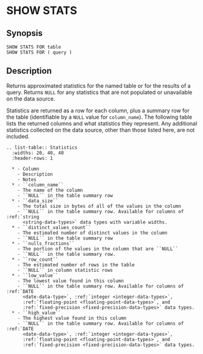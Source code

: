 # SHOW STATS

## Synopsis

```text
SHOW STATS FOR table
SHOW STATS FOR ( query )
```

## Description

Returns approximated statistics for the named table or for the results of a
query. Returns `NULL` for any statistics that are not populated or
unavailable on the data source.

Statistics are returned as a row for each column, plus a summary row for
the table (identifiable by a `NULL` value for `column_name`). The following
table lists the returned columns and what statistics they represent. Any
additional statistics collected on the data source, other than those listed
here, are not included.

```{eval-rst}
.. list-table:: Statistics
  :widths: 20, 40, 40
  :header-rows: 1

  * - Column
    - Description
    - Notes
  * - ``column_name``
    - The name of the column
    - ``NULL`` in the table summary row
  * - ``data_size``
    - The total size in bytes of all of the values in the column
    - ``NULL`` in the table summary row. Available for columns of :ref:`string
      <string-data-types>` data types with variable widths.
  * - ``distinct_values_count``
    - The estimated number of distinct values in the column
    - ``NULL`` in the table summary row
  * - ``nulls_fractions``
    - The portion of the values in the column that are ``NULL``
    - ``NULL`` in the table summary row.
  * - ``row_count``
    - The estimated number of rows in the table
    - ``NULL`` in column statistic rows
  * - ``low_value``
    - The lowest value found in this column
    - ``NULL`` in the table summary row. Available for columns of :ref:`DATE
      <date-data-type>`, :ref:`integer <integer-data-types>`,
      :ref:`floating-point <floating-point-data-types>`, and
      :ref:`fixed-precision <fixed-precision-data-types>` data types.
  * - ``high_value``
    - The highest value found in this column
    - ``NULL`` in the table summary row. Available for columns of :ref:`DATE
      <date-data-type>`, :ref:`integer <integer-data-types>`,
      :ref:`floating-point <floating-point-data-types>`, and
      :ref:`fixed-precision <fixed-precision-data-types>` data types.
```
